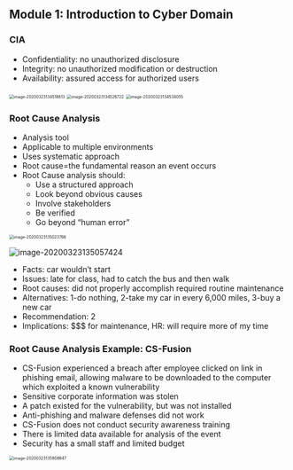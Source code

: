 ## Module 1: Introduction to Cyber Domain

### CIA 

- Confidentiality: no unauthorized disclosure
- Integrity: no unauthorized modification or destruction
- Availability: assured access for authorized users

<img src="https://tva1.sinaimg.cn/large/00831rSTgy1gd4fs9c59qj30ks0b676g.jpg" alt="image-20200323134518813" style="zoom: 50%;" />

<img src="https://tva1.sinaimg.cn/large/00831rSTgy1gd4fsdlisdj30ko0ao0v1.jpg" alt="image-20200323134526722" style="zoom:50%;" />

<img src="https://tva1.sinaimg.cn/large/00831rSTgy1gd4fsi989ej30ki0amwgk.jpg" alt="image-20200323134534055" style="zoom: 50%;" />

### Root Cause Analysis

- Analysis tool
- Applicable to multiple environments
- Uses systematic approach
- Root cause=the fundamental reason an event occurs
- Root Cause analysis should: 
  - Use a structured approach
  - Look beyond obvious causes
  - Involve stakeholders
  - Be verified
  - Go beyond “human error”

<img src="https://tva1.sinaimg.cn/large/00831rSTgy1gd4fxka822j30qe0eitg2.jpg" alt="image-20200323135023766" style="zoom:50%;" />

![image-20200323135057424](https://tva1.sinaimg.cn/large/00831rSTgy1gd4fy4y8trj30u409c42o.jpg)

- Facts: car wouldn’t start
- Issues: late for class, had to catch the bus and then walk
- Root causes: did not properly accomplish required routine maintenance
- Alternatives: 1-do nothing, 2-take my car in every 6,000 miles, 3-buy a new car
- Recommendation: 2
- Implications: $$$ for maintenance, HR: will require more of my time

### Root Cause Analysis Example: CS-Fusion

- CS-Fusion experienced a breach after employee clicked on link in phishing email, allowing malware to be downloaded to the computer which exploited a known vulnerability
- Sensitive corporate information was stolen
- A patch existed for the vulnerability, but was not installed
- Anti-phishing and malware defenses did not work
- CS-Fusion does not conduct security awareness training
- There is limited data available for analysis of the event
- Security has a small staff and limited budget

<img src="https://tva1.sinaimg.cn/large/00831rSTgy1gd4g5mb19ej30ku0hqjwd.jpg" alt="image-20200323135808647" style="zoom:50%;" />

